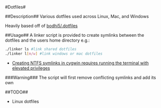 #Dotfiles#

##Description##
Various dotfiles used across Linux, Mac, and Windows

Heavily based off of [bodhi5/.dotfiles](https://github.com/bodhi5/.dotfiles)

##Usage##
A linker script is provided to create symlinks between the dotfiles and the users
home directory e.g.:

```bash
./linker ls #link shared dotfiles
./linker l[m/w] #link windows or mac dotfiles
```

* [Creating NTFS symlinks in cygwin requires running the terminal with elevated privileges](http://stackoverflow.com/questions/18654162/enable-native-ntfs-symbolic-links-for-cygwin#comment38184532_18659632)

###Warning###
The script will first remove conflicting symlinks and add its own

##TODO##
* Linux dotfiles
